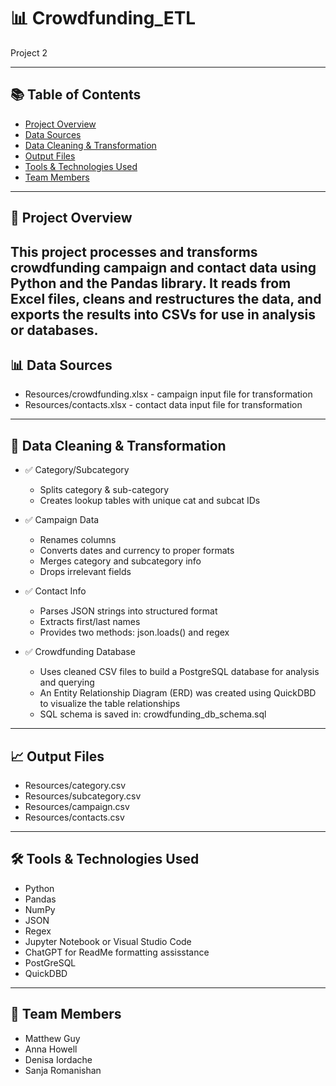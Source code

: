 # 📊 Crowdfunding_ETL
Project 2


---

## 📚 Table of Contents

- [Project Overview](#project-overview)
- [Data Sources](#data-sources)
- [Data Cleaning & Transformation](#data-cleaning--transformation)
- [Output Files](#output-files)
- [Tools & Technologies Used](#tools--technologies-used)
- [Team Members](#team-members)


---

<a id="project-overview"></a>
## 📁 Project Overview

This project processes and transforms crowdfunding campaign and contact data using Python and the Pandas library. It reads from Excel files, cleans and restructures the data, and exports the results into CSVs for use in analysis or databases.
---

<a id="data-sources"></a>
## 📊 Data Sources
- Resources/crowdfunding.xlsx - campaign input file for transformation
- Resources/contacts.xlsx - contact data input file for transformation

---

<a id="d#data-cleaning--transformation"></a>
## 🧹 Data Cleaning & Transformation
- ✅ Category/Subcategory
    - Splits category & sub-category
    - Creates lookup tables with unique cat and subcat IDs

- ✅ Campaign Data
    - Renames columns
    - Converts dates and currency to proper formats
    - Merges category and subcategory info
    - Drops irrelevant fields

- ✅ Contact Info
    - Parses JSON strings into structured format
    - Extracts first/last names
    - Provides two methods: json.loads() and regex
      
- ✅ Crowdfunding Database
    - Uses cleaned CSV files to build a PostgreSQL database for analysis and querying
    - An Entity Relationship Diagram (ERD) was created using QuickDBD to visualize the table relationships
    - SQL schema is saved in: crowdfunding_db_schema.sql

---

<a id="output_files"></a>
## 📈 Output Files
- Resources/category.csv
- Resources/subcategory.csv
- Resources/campaign.csv
- Resources/contacts.csv

---

<a id="tools--technologies-used"></a>
## 🛠 Tools & Technologies Used

- Python 
- Pandas
- NumPy  
- JSON  
- Regex  
- Jupyter Notebook or Visual Studio Code
- ChatGPT for ReadMe formatting assisstance
- PostGreSQL
- QuickDBD

---

<a id="team-members"></a>
## 👥 Team Members
- Matthew Guy
- Anna Howell
- Denisa Iordache
- Sanja Romanishan

